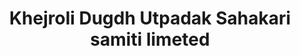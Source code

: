 ---
title: "Khejroli Dugdh Utpadak Sahakari samiti limeted"
url: /khejroli/khejroli-dugdh-utpadak-sahakari-samiti-limeted/
shop: dairy
---